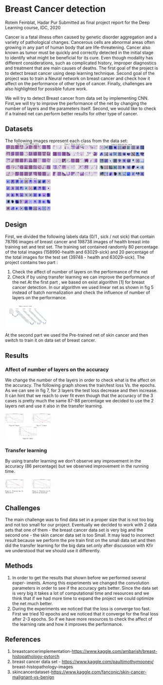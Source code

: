 
# Breast Cancer detection
Rotem Feinblat, Hadar Pur
Submitted as final project report for the Deep Learning course, IDC, 2020

Cancer is a fatal illness often caused by genetic disorder aggregation and a variety of pathological changes. Cancerous cells are abnormal areas often growing in any part of human body that are life-threatening. Cancer also known as tumor must be quickly and correctly detected in the initial stage to identify what might be beneficial for its cure. Even though modality has different considerations, such as complicated history, improper diagnostics and treatment that are main causes of deaths. The first goal of the project is to detect breast cancer using deep learning technique. Second goal of the project was to train a Neural network on breast cancer and check how it affect on the performance of other type of cancer. Finally, challenges are also highlighted for possible future work.

We will try to detect Breast cancer from data set by implementing CNN. First,we will try to improve the performance of the net by changing the number of layers and the parameters itself. Second, we would like to check if a trained net can perform better results for other type of cancer.

## Datasets
The following images represent each class from the data set:
<img src="https://github.com/HadarPur/DeepLearningIDC/blob/main/Final%20Project/Figures/Figure1.png" alt="drawing" style="width:150px;"/>
<img src="https://github.com/HadarPur/DeepLearningIDC/blob/main/Final%20Project/Figures/Figure%202.png" alt="drawing" style="width:150px;"/>
<img src="https://github.com/HadarPur/DeepLearningIDC/blob/main/Final%20Project/Figures/Figure%203.png" alt="drawing" style="width:150px;"/>
<img src="https://github.com/HadarPur/DeepLearningIDC/blob/main/Final%20Project/Figures/Figure%204.png" alt="drawing" style="width:150px;"/>

## Design
First, we divided the following labels data (0/1 , sick / not sick) that contain 78786 images of breast cancer and 198738 images of health breast into training set and test set. The training set contained randomly 80 percentage of the total images (158990-health and 63029-sick) and 20 percentage of the total images for the test set (39748 - health and 63029-sick). The project contains two part :
1. Check the affect of number of layers on the performance of the net
2. Check if by using transfer learning we can improve the performance of the net
At the first part , we based on exist algorithm [1] for breast cancer detection. In our algorithm we used linear net as shown in fig 5 instead of batch normalization and check the influence of number of layers on the performance.

<img src="https://github.com/HadarPur/DeepLearningIDC/blob/main/Final%20Project/Figures/Figure%205.png" alt="drawing" style="width:150px;"/>

At the second part we used the Pre-trained net of skin cancer and then switch to train it on data set of breast cancer.

## Results
### Affect of number of layers on the accuracy
We change the number of the layers in order to check what is the affect on the accuracy. The following graph shows the train/test loss Vs. the epochs. As we can see in fig 7, for 3 layers the test loss decrease and then increase. It can hint that we reach to over fit even though that the accuracy of the 3 cases is pretty much the same 87-88 percentage we decided to use the 2 layers net and use it also in the transfer learning.

<img src="https://github.com/HadarPur/DeepLearningIDC/blob/main/Final%20Project/Figures/Figure%206.png" alt="drawing" style="width:150px;"/>

### Transfer learning
By using transfer learning we don’t observe any improvement in the accuracy (86 percentage) but we observed improvement in the running time.

<img src="https://github.com/HadarPur/DeepLearningIDC/blob/main/Final%20Project/Figures/Figure%207.png" alt="drawing" style="width:150px;"/>

## Challenges
The main challenge was to find data set in a proper size that is not too big and not too small for our project. Eventually we decided to work with 2 data sets that one of them - the breast cancer data set is very big and the second one - the skin cancer data set is too Small. It may lead to incorrect result because we perform the pre train first on the small data set and then did the transfer learning for the big data set.only after discussion with Kfir we understood that we should use it differently.

## Methods
1. In order to get the results that shown before we performed several exper- iments. Among this experiments we changed the convolution parameters in order to see if the accuracy gets better. Since the data set is very big it takes a lot of computational time and resources and we think that if we had more time to expand the project we could optimize the net much better.
2. During the experiments we noticed that the loss is converge too fast. First we tried 10 epochs and we noticed that it converge for the final loss after 2-3 epochs. So if we have more resources to check the affect of the learning rate and how it improves the performance.

## References
1. breastcancerimplementation-https://www.kaggle.com/ambarish/breast-histopathology-pytorch
2. breast cancer data set - https://www.kaggle.com/paultimothymooney/
breast-histopathology-images
3. skincancerdataset-https://www.kaggle.com/fanconic/skin-cancer-malignant-vs-benign

